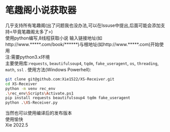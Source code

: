 # 笔趣阁小说获取器

几乎支持所有笔趣阁(出了问题我也没办法,可以在Issuse中提出,后面可能会添加支持<毕竟笔趣阁太多了>)  
使用python编写,8线程获取小说
输入链接地址(如http://www.*\*\*\*\*.com/book/\*\*\*\*\*\*\)与根地址(如http://www.*****.com)开始使用  
注:需要python3.x环境  
主要使用库:`requests`, `beautifulsoup4`, `tqdm`, `fake_useragent`, `os`, `threading`, `math`, `ssl` . 
使用方法(Windows Powerhell):  
```bash
git clone git@github.com:Xie1522/XS-Receiver.git
cd XS-Receiver
python -m venv rec_env
.\rec_env\Scripts\Activate.ps1
pip install requests beautifulsoup4 tqdm fake_useragent
python .\XS-Receiver.py
```  
当然也可以使用编译后的发布版本  
使用愉快  
Xie 2022.5